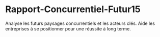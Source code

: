 # Rapport-Concurrentiel-Futur15
Analyse les futurs paysages concurrentiels et les acteurs clés. Aide les entreprises à se positionner pour une réussite à long terme.

